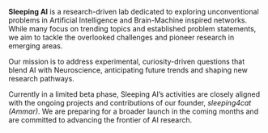 **Sleeping AI** is a research-driven lab dedicated to exploring unconventional problems in Artificial Intelligence and Brain-Machine inspired networks. While many focus on trending topics and established problem statements, we aim to tackle the overlooked challenges and pioneer research in emerging areas.

Our mission is to address experimental, curiosity-driven questions that blend AI with Neuroscience, anticipating future trends and shaping new research pathways.

Currently in a limited beta phase, Sleeping AI’s activities are closely aligned with the ongoing projects and contributions of our founder, *sleeping4cat (Ammar)*. We are preparing for a broader launch in the coming months and are committed to advancing the frontier of AI research.
